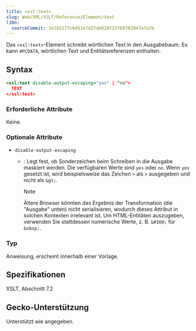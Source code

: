 ```yaml
---
title: <xsl:text>
slug: Web/XML/XSLT/Reference/Element/text
l10n:
  sourceCommit: 3e1b5277c6451e7d27ab628f23fb9702947a7a7b
---
```


Das `<xsl:text>`-Element schreibt wörtlichen Text in den Ausgabebaum. Es kann `#PCDATA`, wörtlichen Text und Entitätsreferenzen enthalten.

## Syntax

```xml
<xsl:text disable-output-escaping="yes" | "no">
  TEXT
</xsl:text>
```

### Erforderliche Attribute

Keine.

### Optionale Attribute

- `disable-output-escaping`

  - : Legt fest, ob Sonderzeichen beim Schreiben in die Ausgabe maskiert werden. Die verfügbaren Werte sind `yes` oder `no`. Wenn `yes` gesetzt ist, wird beispielsweise das Zeichen `>` als `>` ausgegeben und nicht als `&gt;`.

    > [!NOTE]
    > Ältere Browser könnten das Ergebnis der Transformation (die "Ausgabe" unten) nicht serialisieren, wodurch dieses Attribut in solchen Kontexten irrelevant ist. Um HTML-Entitäten auszugeben, verwenden Sie stattdessen numerische Werte, z. B. `&#160;` für `&nbsp;`.

### Typ

Anweisung, erscheint innerhalb einer Vorlage.

## Spezifikationen

XSLT, Abschnitt 7.2

## Gecko-Unterstützung

Unterstützt wie angegeben.
